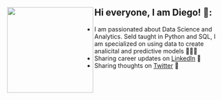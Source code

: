 




## Hi everyone, I am Diego! 👋: <a href="https://github.com/dieguque"><img align="left" width="200" height="200" src="https://github.com/dieguque/dieguque/blob/b41a78e7ff346e004ff92eba489e73c3f9e52c40/memoji.png"></a>
- I am passionated about Data Science and Analytics. Seld taught in Python and SQL, I am specialized on using data to create analicital and predictive models 👨🏻‍💻
- Sharing career updates on <a href="https://www.linkedin.com/in/dieguque/">LinkedIn</a> 💼
- Sharing thoughts on <a href="https://www.twitter.com/dieguque/">Twitter</a> 📲


